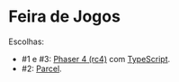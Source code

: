# Feira de Jogos

Escolhas:

- #1 e #3: [Phaser 4 (rc4)](https://phaser.io/news/2025/05/phaser-mega-update)  com [TypeScript](https://www.typescriptlang.org/).
- #2: [Parcel](https://parceljs.org/).
